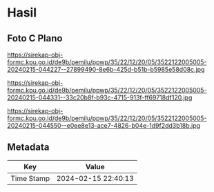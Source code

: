 # Hasil

## Foto C Plano

https://sirekap-obj-formc.kpu.go.id/de9b/pemilu/ppwp/35/22/12/20/05/3522122005005-20240215-044227--27899490-8e6b-425d-b51b-b5985e58d08c.jpg

https://sirekap-obj-formc.kpu.go.id/de9b/pemilu/ppwp/35/22/12/20/05/3522122005005-20240215-044331--33c20b8f-b93c-4715-913f-ff69718df120.jpg

https://sirekap-obj-formc.kpu.go.id/de9b/pemilu/ppwp/35/22/12/20/05/3522122005005-20240215-044550--e0ee8e13-ace7-4826-b04e-1d9f2dd3b18b.jpg


## Metadata

| Key        | Value               |
| ---------- | ------------------- |
| Time Stamp | 2024-02-15 22:40:13 |



